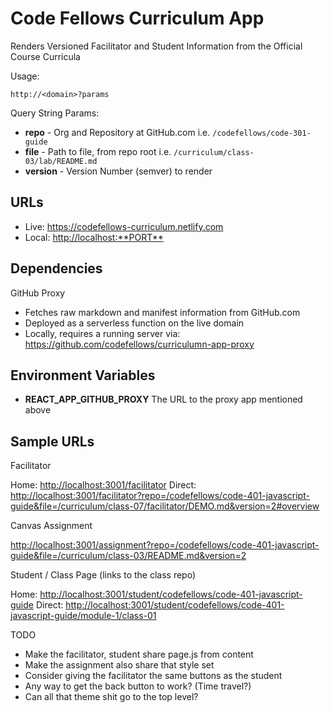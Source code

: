# Code Fellows Curriculum App

Renders Versioned Facilitator and Student Information from the Official Course Curricula

Usage:

`http://<domain>?params`

Query String Params:

- **repo** - Org and Repository at GitHub.com i.e. `/codefellows/code-301-guide`
- **file** - Path to file, from repo root i.e. `/curriculum/class-03/lab/README.md`
- **version** - Version Number (semver) to render

## URLs

- Live: <https://codefellows-curriculum.netlify.com>
- Local: <http://localhost:**PORT**>

## Dependencies

GitHub Proxy

- Fetches raw markdown and manifest information from GitHub.com
- Deployed as a serverless function on the live domain
- Locally, requires a running server via: <https://github.com/codefellows/curriculumn-app-proxy>

## Environment Variables

- **REACT_APP_GITHUB_PROXY** The URL to the proxy app mentioned above

## Sample URLs

Facilitator

Home: <http://localhost:3001/facilitator>
Direct: <http://localhost:3001/facilitator?repo=/codefellows/code-401-javascript-guide&file=/curriculum/class-07/facilitator/DEMO.md&version=2#overview>

Canvas Assignment

<http://localhost:3001/assignment?repo=/codefellows/code-401-javascript-guide&file=/curriculum/class-03/README.md&version=2>

Student / Class Page (links to the class repo)

Home: <http://localhost:3001/student/codefellows/code-401-javascript-guide>
Direct: <http://localhost:3001/student/codefellows/code-401-javascript-guide/module-1/class-01>

TODO

- Make the facilitator, student share page.js from content
- Make the assignment also share that style set
- Consider giving the facilitator the same buttons as the student
- Any way to get the back button to work? (Time travel?)
- Can all that theme shit go to the top level?
